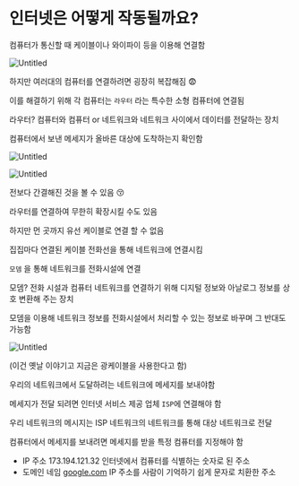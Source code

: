 # 인터넷은 어떻게 작동될까요?

컴퓨터가 통신할 때 케이블이나 와이파이 등을 이용해 연결함

![Untitled](%E1%84%8B%E1%85%B5%E1%86%AB%E1%84%90%E1%85%A5%E1%84%82%E1%85%A6%E1%86%BA%E1%84%8B%E1%85%B3%E1%86%AB%20%E1%84%8B%E1%85%A5%E1%84%84%E1%85%A5%E1%87%82%E1%84%80%E1%85%A6%20%E1%84%8C%E1%85%A1%E1%86%A8%E1%84%83%E1%85%A9%E1%86%BC%E1%84%83%E1%85%AC%E1%86%AF%E1%84%81%E1%85%A1%E1%84%8B%E1%85%AD%2028d6c8f307c042d18c87f88d4c3f24a1/Untitled.png)

하지만 여러대의 컴퓨터를 연결하려면 굉장히 복잡해짐 😨

이를 해결하기 위해 각 컴퓨터는 `라우터` 라는 특수한 소형 컴퓨터에 연결됨

라우터? 컴퓨터와 컴퓨터 or 네트워크와 네트워크 사이에서 데이터를 전달하는 장치

컴퓨터에서 보낸 메세지가 올바른 대상에 도착하는지 확인함

![Untitled](%E1%84%8B%E1%85%B5%E1%86%AB%E1%84%90%E1%85%A5%E1%84%82%E1%85%A6%E1%86%BA%E1%84%8B%E1%85%B3%E1%86%AB%20%E1%84%8B%E1%85%A5%E1%84%84%E1%85%A5%E1%87%82%E1%84%80%E1%85%A6%20%E1%84%8C%E1%85%A1%E1%86%A8%E1%84%83%E1%85%A9%E1%86%BC%E1%84%83%E1%85%AC%E1%86%AF%E1%84%81%E1%85%A1%E1%84%8B%E1%85%AD%2028d6c8f307c042d18c87f88d4c3f24a1/Untitled%201.png)

![Untitled](%E1%84%8B%E1%85%B5%E1%86%AB%E1%84%90%E1%85%A5%E1%84%82%E1%85%A6%E1%86%BA%E1%84%8B%E1%85%B3%E1%86%AB%20%E1%84%8B%E1%85%A5%E1%84%84%E1%85%A5%E1%87%82%E1%84%80%E1%85%A6%20%E1%84%8C%E1%85%A1%E1%86%A8%E1%84%83%E1%85%A9%E1%86%BC%E1%84%83%E1%85%AC%E1%86%AF%E1%84%81%E1%85%A1%E1%84%8B%E1%85%AD%2028d6c8f307c042d18c87f88d4c3f24a1/Untitled%202.png)

전보다 간결해진 것을 볼 수 있음 😚

라우터를 연결하여 무한히 확장시킬 수도 있음

하지만 먼 곳까지 유선 케이블로 연결 할 수 없음

집집마다 연결된 케이블 전화선을 통해 네트워크에 연결시킴

`모뎀` 을 통해 네트워크를 전화시설에 연결

모뎀? 전화 시설과 컴퓨터 네트워크를 연결하기 위해 디지털 정보와 아날로그 정보를 상호 변환해 주는 장치

모뎀을 이용해 네트워크 정보를 전화시설에서 처리할 수 있는 정보로 바꾸며 그 반대도 가능함

![Untitled](%E1%84%8B%E1%85%B5%E1%86%AB%E1%84%90%E1%85%A5%E1%84%82%E1%85%A6%E1%86%BA%E1%84%8B%E1%85%B3%E1%86%AB%20%E1%84%8B%E1%85%A5%E1%84%84%E1%85%A5%E1%87%82%E1%84%80%E1%85%A6%20%E1%84%8C%E1%85%A1%E1%86%A8%E1%84%83%E1%85%A9%E1%86%BC%E1%84%83%E1%85%AC%E1%86%AF%E1%84%81%E1%85%A1%E1%84%8B%E1%85%AD%2028d6c8f307c042d18c87f88d4c3f24a1/Untitled%203.png)

(이건 옛날 이야기고 지금은 광케이블을 사용한다고 함)

우리의 네트워크에서 도달하려는 네트워크에 메세지를 보내야함

메세지가 전달 되려면 인터넷 서비스 제공 업체 `ISP`에 연결해야 함

우리 네트워크의 메시지는 ISP 네트워크의 네트워크를 통해 대상 네트워크로 전달

컴퓨터에서 메세지를 보내려면 메세지를 받을 특정 컴퓨터를 지정해야 함

- IP 주소  173.194.121.32 인터넷에서 컴퓨터를 식별하는 숫자로 된 주소
- 도메인 네임  [google.com](http://google.com/)  IP 주소를 사람이 기억하기 쉽게 문자로 치환한 주소
